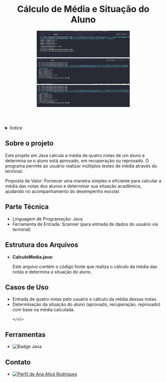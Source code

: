 <!DOCTYPE html>
<html lang="pt-br">
<head>
    <meta charset="UTF-8">
    <meta name="viewport" content="width=device-width, initial-scale=1.0">
    <meta name="description" content="Projeto em Java para calcular a média de quatro notas e determinar a situação do aluno.">
    <meta name="keywords" content="Java, cálculo de média, notas, aprovação, recuperação, reprovação">
    <meta name="author" content="Ana Alice Rodrigues">

</head>
<body>

<header>
    <h1>Cálculo de Média e Situação do Aluno</h1>
    <img src="./img/01-aprovado.png" alt="Imagem de Educação 1" width="300" height="auto">
    <img src="./img/02-reprovado.png" alt="Imagem de Educação 2" width="300" height="auto">
    <img src="./img/03-recuperação.png" alt="Imagem de Educação 3" width="300" height="auto">
</header>

<details>
    <summary>Índice</summary>
    <ol>
        <li><a href="#sobre-o-projeto">Sobre o projeto</a></li>
        <li><a href="#parte-tecnica">Parte Técnica</a></li>
        <li><a href="#estrutura-dos-arquivos">Estrutura dos Arquivos</a></li>
        <li><a href="#casos-de-uso">Casos de Uso</a></li>
        <li><a href="#ferramentas">Ferramentas</a></li>
        <li><a href="#contato">Contato</a></li>
    </ol>
</details>

<section id="sobre-o-projeto">
    <h2>Sobre o projeto</h2>
    <p>
        Este projeto em Java calcula a média de quatro notas de um aluno e determina se o aluno está aprovado, em recuperação ou reprovado. O programa permite ao usuário realizar múltiplos testes de média através do terminal.
    </p>
    <p>
        Proposta de Valor: Fornecer uma maneira simples e eficiente para calcular a média das notas dos alunos e determinar sua situação acadêmica, ajudando no acompanhamento do desempenho escolar.
    </p>
</section>

<section id="parte-tecnica">
    <h2>Parte Técnica</h2>
    <ul>
        <li> Linguagem de Programação: Java</li>
        <li> Ferramenta de Entrada: Scanner (para entrada de dados do usuário via terminal)</li>
    </ul>
</section>

<section id="estrutura-dos-arquivos">
    <h2>Estrutura dos Arquivos</h2>
    <ul>
        <li>
            <strong>CalculoMedia.java:</strong>
            <p>Este arquivo contém o código fonte que realiza o cálculo da média das notas e determina a situação do aluno.</p>
        </li>
    </ul>
</section>

<section id="casos-de-uso">
    <h2>Casos de Uso</h2>
    <ul>
        <li> Entrada de quatro notas pelo usuário e cálculo da média dessas notas.</li>
        <li> Determinação da situação do aluno (aprovado, recuperação, reprovado) com base na média calculada.</li>

    </ul>
</section>

<section id="ferramentas">
    <h2>Ferramentas</h2>
    <ul>
        <li><img src="https://img.shields.io/badge/Java-007396?style=for-the-badge&logo=java&logoColor=white" alt="Badge Java"></li>
    </ul>
</section>

<section id="contato">
    <h2>Contato</h2>
    <ul>
        <li><a href="https://linktr.ee/anaeanali5" target="_blank"><img src="https://img.shields.io/badge/Ana_Alice_Rodrigues-blue?style=for-the-badge" alt="Perfil de Ana Alice Rodrigues"></a></li>
    </ul>

</section>

</body>
</html>

